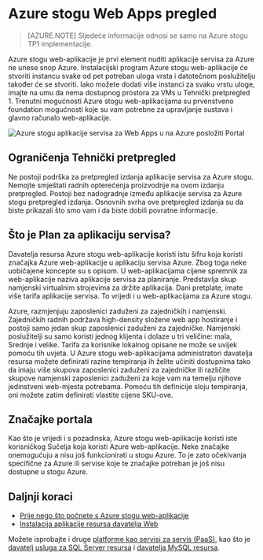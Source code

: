 <properties
    pageTitle="Azure stogu web-aplikacije pregled | Microsoft Azure"
    description="Pregled Web Apps u stogu Azure"
    services="azure-stack"
    documentationCenter=""
    authors="apwestgarth"
    manager="stefsch"
    editor=""/>

<tags
    ms.service="azure-stack"
    ms.workload="app-service"
    ms.tgt_pltfrm="na"
    ms.devlang="na"
    ms.topic="article"
    ms.date="09/26/2016"
    ms.author="anwestg"/>
    
# <a name="azure-stack-web-apps-overview"></a>Azure stogu Web Apps pregled
    
> [AZURE.NOTE] Sljedeće informacije odnosi se samo na Azure stogu TP1 implementacije.

Azure stogu web-aplikacije je prvi element nuditi aplikacije servisa za Azure ne unese snop Azure. Instalacijski program Azure stogu web-aplikacije će stvoriti instancu svake od pet potreban uloga vrsta i datotečnom poslužitelju također će se stvoriti. Iako možete dodati više instanci za svaku vrstu uloge, imajte na umu da nema dostupnog prostora za VMs u Tehnički pretpregled 1. Trenutni mogućnosti Azure stogu web-aplikacijama su prvenstveno foundation mogućnosti koje su vam potrebne za upravljanje sustava i glavno računalo web-aplikacije.

![Azure stogu aplikacije servisa za Web Apps u na Azure posložiti Portal][1]

## <a name="limitations-of-the-technical-preview"></a>Ograničenja Tehnički pretpregled

Ne postoji podrška za pretpregled izdanja aplikacije servisa za Azure stogu. Nemojte smještati radnih opterećenja proizvodnje na ovom izdanju pretpregled. Postoji bez nadogradnje između aplikacije servisa za Azure stogu pretpregled izdanja. Osnovnih svrha ove pretpregled izdanja su da biste prikazali što smo vam i da biste dobili povratne informacije. 

## <a name="what-is-an-app-service-plan"></a>Što je Plan za aplikaciju servisa?

Davatelja resursa Azure stogu web-aplikacije koristi istu šifru koja koristi značajka Azure web-aplikacije u aplikaciju servisa Azure. Zbog toga neke uobičajene koncepte su s opisom. U web-aplikacijama cijene spremnik za web-aplikacije naziva aplikacije servisa za planiranje. Predstavlja skup namjenski virtualnim strojevima za držite aplikacija. Dani pretplate, imate više tarifa aplikacije servisa. To vrijedi i u web-aplikacijama za Azure stogu. 

Azure, razmjenjuju zaposlenici zaduženi za zajedničkih i namjenski. Zajedničkih radnih podržava high-density složene web app hostiranje i postoji samo jedan skup zaposlenici zaduženi za zajedničke. Namjenski poslužitelji su samo koristi jednog klijenta i dolaze u tri veličine: mala, Srednje i velike. Tarifa za korisnike lokalnog opisane ne može se uvijek pomoću tih uvjeta. U Azure stogu web-aplikacijama administratori davatelja resursa možete definirati razine tempiranja ih želite učiniti dostupnima tako da imaju više skupova zaposlenici zaduženi za zajedničke ili različite skupove namjenski zaposlenici zaduženi za koje vam na temelju njihove jedinstveni web-mjesta potrebama. Pomoću tih definicije sloju tempiranja, oni možete zatim definirati vlastite cijene SKU-ove.

## <a name="portal-features"></a>Značajke portala

Kao što je vrijedi i s pozadinska, Azure stogu web-aplikacije koristi iste korisničkog Sučelja koja koristi Azure web-aplikacije. Neke značajke onemogućuju a nisu još funkcionirati u stogu Azure. To je zato očekivanja specifične za Azure ili servise koje te značajke potreban je još nisu dostupne u stogu Azure. 

## <a name="next-steps"></a>Daljnji koraci

- [Prije nego što počnete s Azure stogu web-aplikacije](azure-stack-webapps-before-you-get-started.md)
- [Instalacija aplikacije resursa davatelja Web](azure-stack-webapps-deploy.md)

Možete isprobajte i druge [platforme kao servisi za servis (PaaS)](azure-stack-tools-paas-services.md), kao što je [davatelj usluga za SQL Server resursa](azure-stack-sql-rp-deploy-short.md) i [davatelja MySQL resursa](azure-stack-mysql-rp-deploy-short.md).

<!--Image references-->
[1]: ./media/azure-stack-webapps-overview/AppService_Portal.png
